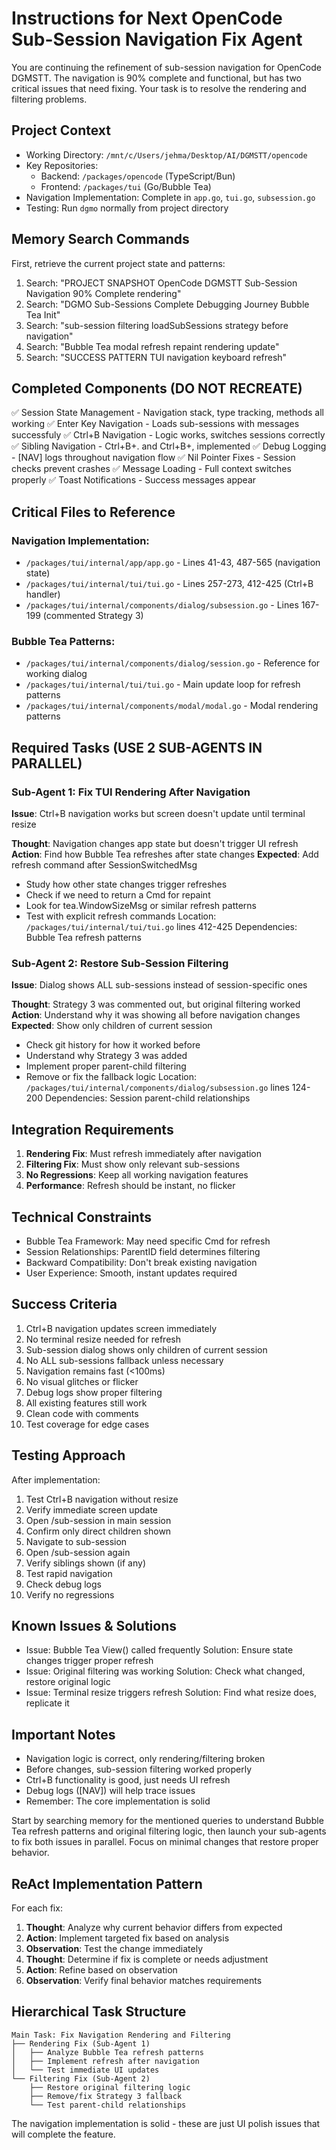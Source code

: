 # Instructions for Next OpenCode Sub-Session Navigation Fix Agent

You are continuing the refinement of sub-session navigation for OpenCode DGMSTT. The navigation is 90% complete and functional, but has two critical issues that need fixing. Your task is to resolve the rendering and filtering problems.

## Project Context

- Working Directory: `/mnt/c/Users/jehma/Desktop/AI/DGMSTT/opencode`
- Key Repositories:
  - Backend: `/packages/opencode` (TypeScript/Bun)
  - Frontend: `/packages/tui` (Go/Bubble Tea)
- Navigation Implementation: Complete in `app.go`, `tui.go`, `subsession.go`
- Testing: Run `dgmo` normally from project directory

## Memory Search Commands

First, retrieve the current project state and patterns:

1. Search: "PROJECT SNAPSHOT OpenCode DGMSTT Sub-Session Navigation 90% Complete rendering"
2. Search: "DGMO Sub-Sessions Complete Debugging Journey Bubble Tea Init"
3. Search: "sub-session filtering loadSubSessions strategy before navigation"
4. Search: "Bubble Tea modal refresh repaint rendering update"
5. Search: "SUCCESS PATTERN TUI navigation keyboard refresh"

## Completed Components (DO NOT RECREATE)

✅ Session State Management - Navigation stack, type tracking, methods all working
✅ Enter Key Navigation - Loads sub-sessions with messages successfuly
✅ Ctrl+B Navigation - Logic works, switches sessions correctly
✅ Sibling Navigation - Ctrl+B+. and Ctrl+B+, implemented
✅ Debug Logging - [NAV] logs throughout navigation flow
✅ Nil Pointer Fixes - Session checks prevent crashes
✅ Message Loading - Full context switches properly
✅ Toast Notifications - Success messages appear

## Critical Files to Reference

### Navigation Implementation:

- `/packages/tui/internal/app/app.go` - Lines 41-43, 487-565 (navigation state)
- `/packages/tui/internal/tui/tui.go` - Lines 257-273, 412-425 (Ctrl+B handler)
- `/packages/tui/internal/components/dialog/subsession.go` - Lines 167-199 (commented Strategy 3)

### Bubble Tea Patterns:

- `/packages/tui/internal/components/dialog/session.go` - Reference for working dialog
- `/packages/tui/internal/tui/tui.go` - Main update loop for refresh patterns
- `/packages/tui/internal/components/modal/modal.go` - Modal rendering patterns

## Required Tasks (USE 2 SUB-AGENTS IN PARALLEL)

### Sub-Agent 1: Fix TUI Rendering After Navigation

**Issue**: Ctrl+B navigation works but screen doesn't update until terminal resize

**Thought**: Navigation changes app state but doesn't trigger UI refresh
**Action**: Find how Bubble Tea refreshes after state changes
**Expected**: Add refresh command after SessionSwitchedMsg

- Study how other state changes trigger refreshes
- Check if we need to return a Cmd for repaint
- Look for tea.WindowSizeMsg or similar refresh patterns
- Test with explicit refresh commands
  Location: `/packages/tui/internal/tui/tui.go` lines 412-425
  Dependencies: Bubble Tea refresh patterns

### Sub-Agent 2: Restore Sub-Session Filtering

**Issue**: Dialog shows ALL sub-sessions instead of session-specific ones

**Thought**: Strategy 3 was commented out, but original filtering worked
**Action**: Understand why it was showing all before navigation changes
**Expected**: Show only children of current session

- Check git history for how it worked before
- Understand why Strategy 3 was added
- Implement proper parent-child filtering
- Remove or fix the fallback logic
  Location: `/packages/tui/internal/components/dialog/subsession.go` lines 124-200
  Dependencies: Session parent-child relationships

## Integration Requirements

1. **Rendering Fix**: Must refresh immediately after navigation
2. **Filtering Fix**: Must show only relevant sub-sessions
3. **No Regressions**: Keep all working navigation features
4. **Performance**: Refresh should be instant, no flicker

## Technical Constraints

- Bubble Tea Framework: May need specific Cmd for refresh
- Session Relationships: ParentID field determines filtering
- Backward Compatibility: Don't break existing navigation
- User Experience: Smooth, instant updates required

## Success Criteria

1. Ctrl+B navigation updates screen immediately
2. No terminal resize needed for refresh
3. Sub-session dialog shows only children of current session
4. No ALL sub-sessions fallback unless necessary
5. Navigation remains fast (<100ms)
6. No visual glitches or flicker
7. Debug logs show proper filtering
8. All existing features still work
9. Clean code with comments
10. Test coverage for edge cases

## Testing Approach

After implementation:

1. Test Ctrl+B navigation without resize
2. Verify immediate screen update
3. Open /sub-session in main session
4. Confirm only direct children shown
5. Navigate to sub-session
6. Open /sub-session again
7. Verify siblings shown (if any)
8. Test rapid navigation
9. Check debug logs
10. Verify no regressions

## Known Issues & Solutions

- Issue: Bubble Tea View() called frequently
  Solution: Ensure state changes trigger proper refresh
- Issue: Original filtering was working
  Solution: Check what changed, restore original logic
- Issue: Terminal resize triggers refresh
  Solution: Find what resize does, replicate it

## Important Notes

- Navigation logic is correct, only rendering/filtering broken
- Before changes, sub-session filtering worked properly
- Ctrl+B functionality is good, just needs UI refresh
- Debug logs ([NAV]) will help trace issues
- Remember: The core implementation is solid

Start by searching memory for the mentioned queries to understand Bubble Tea refresh patterns and original filtering logic, then launch your sub-agents to fix both issues in parallel. Focus on minimal changes that restore proper behavior.

## ReAct Implementation Pattern

For each fix:

1. **Thought**: Analyze why current behavior differs from expected
2. **Action**: Implement targeted fix based on analysis
3. **Observation**: Test the change immediately
4. **Thought**: Determine if fix is complete or needs adjustment
5. **Action**: Refine based on observation
6. **Observation**: Verify final behavior matches requirements

## Hierarchical Task Structure

```
Main Task: Fix Navigation Rendering and Filtering
├── Rendering Fix (Sub-Agent 1)
│   ├── Analyze Bubble Tea refresh patterns
│   ├── Implement refresh after navigation
│   └── Test immediate UI updates
└── Filtering Fix (Sub-Agent 2)
    ├── Restore original filtering logic
    ├── Remove/fix Strategy 3 fallback
    └── Test parent-child relationships
```

The navigation implementation is solid - these are just UI polish issues that will complete the feature.
